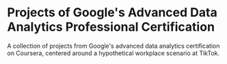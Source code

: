 # Projects of Google's Advanced Data Analytics Professional Certification
A collection of projects from Google's advanced data analytics certification on Coursera, centered around a hypothetical workplace scenario at TikTok.
